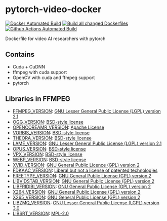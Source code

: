 # pytorch-video-docker
[![Docker Automated Build](https://img.shields.io/docker/cloud/automated/tigerdockermediocore/pytorch-video-docker)](https://hub.docker.com/r/tigerdockermediocore/pytorch-video-docker) [![Build all changed Dockerfiles](https://github.com/minostauros/pytorch-video-docker/actions/workflows/build_and_push_changed_dockerfiles.yml/badge.svg)](https://github.com/minostauros/pytorch-video-docker/actions/workflows/build_and_push_changed_dockerfiles.yml) [![Github Actions Automated Build](https://github.com/minostauros/pytorch-video-docker/actions/workflows/manual_build.yml/badge.svg)](https://github.com/minostauros/pytorch-video-docker/pkgs/container/pytorch-video-docker)

Dockerfile for video AI researchers with pytorch

## Contains

 - Cuda + CuDNN
 - ffmpeg with cuda support
 - OpenCV with cuda and ffmpeg support
 - pytorch

## Libraries in FFMPEG

- [FFMPEG_VERSION](http://ffmpeg.org/releases/): [GNU Lesser General Public License (LGPL) version 2.1](https://ffmpeg.org/legal.html)
- [OGG_VERSION](https://xiph.org/downloads/): [BSD-style license](https://git.xiph.org/?p=mirrors/ogg.git;a=blob_plain;f=COPYING;hb=HEAD)
- [OPENCOREAMR_VERSION](https://sourceforge.net/projects/opencore-amr/files/opencore-amr/): [Apache License](https://sourceforge.net/p/opencore-amr/code/ci/master/tree/LICENSE)
- [VORBIS_VERSION](https://xiph.org/downloads/): [BSD-style license](https://git.xiph.org/?p=mirrors/vorbis.git;a=blob_plain;f=COPYING;hb=HEAD)
- [THEORA_VERSION](https://xiph.org/downloads/): [BSD-style license](https://git.xiph.org/?p=mirrors/theora.git;a=blob_plain;f=COPYING;hb=HEAD)
- [LAME_VERSION](http://lame.sourceforge.net/download.php): [GNU Lesser General Public License (LGPL) version 2.1](http://lame.cvs.sourceforge.net/viewvc/lame/lame/LICENSE?revision=1.9)
- [OPUS_VERSION](https://www.opus-codec.org/downloads/): [BSD-style license](https://www.opus-codec.org/license/)
- [VPX_VERSION](https://github.com/webmproject/libvpx/releases): [BSD-style license](https://github.com/webmproject/libvpx/blob/master/LICENSE)
- [WEBP_VERSION](https://storage.googleapis.com/downloads.webmproject.org/releases/webp/index.html): [BSD-style license](https://github.com/webmproject/libvpx/blob/master/LICENSE)
- [XVID_VERSION](https://labs.xvid.com/source/): [GNU General Public Licence (GPL) version 2](http://websvn.xvid.org/cvs/viewvc.cgi/trunk/xvidcore/LICENSE?revision=851)
- [FDKAAC_VERSION](https://github.com/mstorsjo/fdk-aac/releases): [Liberal but not a license of patented technologies](https://github.com/mstorsjo/fdk-aac/blob/master/NOTICE)
- [FREETYPE_VERSION](http://download.savannah.gnu.org/releases/freetype/): [GNU General Public License (GPL) version 2](https://www.freetype.org/license.html)
- [LIBVIDSTAB_VERSION](https://github.com/georgmartius/vid.stab/releases): [GNU General Public License (GPL) version 2](https://github.com/georgmartius/vid.stab/blob/master/LICENSE)
- [LIBFRIDIBI_VERSION](https://www.fribidi.org/): [GNU General Public License (GPL) version 2](https://cgit.freedesktop.org/fribidi/fribidi/plain/COPYING)
- [X264_VERSION](http://www.videolan.org/developers/x264.html): [GNU General Public License (GPL) version 2](https://git.videolan.org/?p=x264.git;a=blob_plain;f=COPYING;hb=HEAD)
- [X265_VERSION](https://bitbucket.org/multicoreware/x265/downloads/): [GNU General Public License (GPL) version 2](https://bitbucket.org/multicoreware/x265/raw/f8ae7afc1f61ed0db3b2f23f5d581706fe6ed677/COPYING)
- [LIBZMQ_VERSION](https://github.com/zeromq/libzmq/releases/): [GNU Lesser General Public License (LGPL) version 3.0](https://github.com/zeromq/libzmq/blob/v4.3.2/COPYING.LESSER)
- [LIBSRT_VERSION](https://github.com/Haivision/srt/releases/): [MPL-2.0](https://github.com/Haivision/srt/blob/master/LICENSE)
